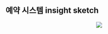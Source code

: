 ## 예약 시스템 insight sketch

<p align="center">
  <img src="https://user-images.githubusercontent.com/39179946/211018247-00947957-c823-42f5-a977-0f34537e5086.jpg"/>
</p>
